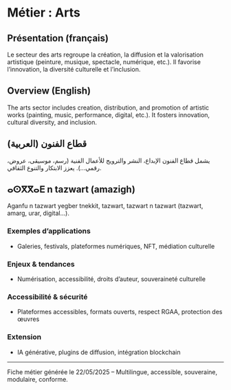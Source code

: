 # Métier : Arts

## Présentation (français)
Le secteur des arts regroupe la création, la diffusion et la valorisation artistique (peinture, musique, spectacle, numérique, etc.). Il favorise l’innovation, la diversité culturelle et l’inclusion.

## Overview (English)
The arts sector includes creation, distribution, and promotion of artistic works (painting, music, performance, digital, etc.). It fosters innovation, cultural diversity, and inclusion.

## قطاع الفنون (العربية)
يشمل قطاع الفنون الإبداع، النشر والترويج للأعمال الفنية (رسم، موسيقى، عروض، رقمي...). يعزز الابتكار والتنوع الثقافي.

## ⴰⵙⴳⴳⴰⴹ n tazwart (amazigh)
Aganfu n tazwart yegber tnekkit, tazwart, tazwart n tazwart (tazwart, amarg, urar, digital...).

### Exemples d’applications
- Galeries, festivals, plateformes numériques, NFT, médiation culturelle

### Enjeux & tendances
- Numérisation, accessibilité, droits d’auteur, souveraineté culturelle

### Accessibilité & sécurité
- Plateformes accessibles, formats ouverts, respect RGAA, protection des œuvres

### Extension
- IA générative, plugins de diffusion, intégration blockchain

---
Fiche métier générée le 22/05/2025 – Multilingue, accessible, souveraine, modulaire, conforme.
